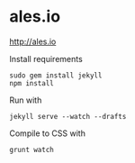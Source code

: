 ales.io
=======

http://ales.io

Install requirements

    sudo gem install jekyll
    npm install

Run with

    jekyll serve --watch --drafts

Compile to CSS with

    grunt watch
